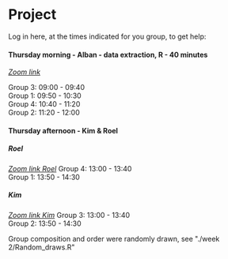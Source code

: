 # Project

Log in here, at the times indicated for you group, to get help: 

#### Thursday morning - Alban - data extraction, R - 40 minutes
[_Zoom link_](https://us04web.zoom.us/j/4253956239?pwd=eFQ0NmFqbnZlNHZRVG54NjVTdWRYUT09)

Group 3: 09:00 - 09:40  
Group 1: 09:50 - 10:30  
Group 4: 10:40 - 11:20  
Group 2: 11:20 - 12:00  


#### Thursday afternoon - Kim & Roel
##### Roel
[_Zoom link Roel_](https://us04web.zoom.us/j/4253956239?pwd=eFQ0NmFqbnZlNHZRVG54NjVTdWRYUT09)
Group 4: 13:00 - 13:40  
Group 1: 13:50 - 14:30

##### Kim
[_Zoom link Kim_](https://us04web.zoom.us/j/4253956239?pwd=eFQ0NmFqbnZlNHZRVG54NjVTdWRYUT09)
Group 3: 13:00 - 13:40  
Group 2: 13:50 - 14:30

Group composition and order were randomly drawn, see "./week 2/Random_draws.R"
